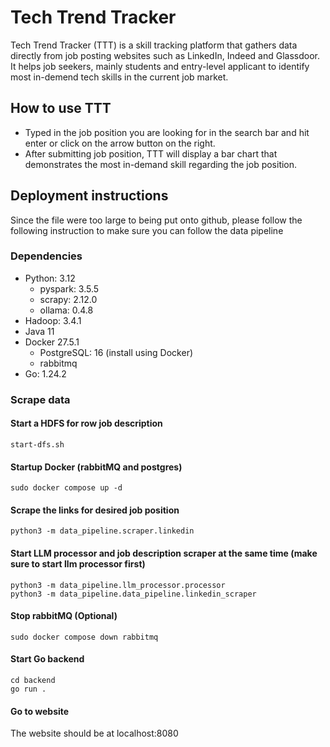 # Tech Trend Tracker
Tech Trend Tracker (TTT) is a skill tracking platform that gathers data directly from job posting websites such as LinkedIn, Indeed and Glassdoor.
It helps job seekers, mainly students and entry-level applicant to identify most in-demend tech skills in the current job market.

## How to use TTT
- Typed in the job position you are looking for in the search bar and hit enter or click on the arrow button on the right.
- After submitting job position, TTT will display a bar chart that demonstrates the most in-demand skill regarding the job position.

## Deployment instructions
Since the file were too large to being put onto github, please follow the following instruction to make sure you can follow the data pipeline
### Dependencies
- Python: 3.12
    - pyspark: 3.5.5
    - scrapy: 2.12.0
    - ollama: 0.4.8
- Hadoop: 3.4.1
- Java 11
- Docker 27.5.1
    - PostgreSQL: 16 (install using Docker)
    - rabbitmq
- Go: 1.24.2

### Scrape data
#### Start a HDFS for row job description
```
start-dfs.sh
```

#### Startup Docker (rabbitMQ and postgres)
```
sudo docker compose up -d
```

#### Scrape the links for desired job position
```
python3 -m data_pipeline.scraper.linkedin
```

#### Start LLM processor and job description scraper at the same time (make sure to start llm processor first)
```
python3 -m data_pipeline.llm_processor.processor
python3 -m data_pipeline.data_pipeline.linkedin_scraper
```

#### Stop rabbitMQ (Optional)
```
sudo docker compose down rabbitmq
```

#### Start Go backend
```
cd backend
go run .
```

#### Go to website
The website should be at localhost:8080
